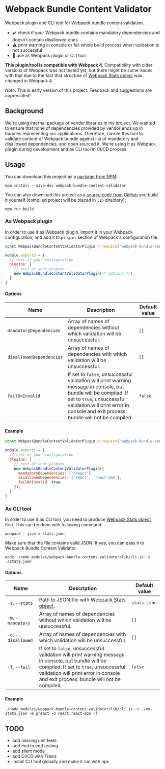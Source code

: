# Webpack Bundle Content Validator
Webpack plugin and CLI tool for Webpack bundle content validation.

- ✔️ check if your Webpack bundle contains mandatory dependencies and doesn't contain disallowed ones
- ⚠️ print warning in console or fail whole build process when validation is not successful
- 🤖 use as Webpack plugin or CLI tool

**This plugin/tool is compatible with Webpack 4.** Compatibility with older versions of Webpack was not tested yet, but there might be some issues with that due to the fact that structure of [Webpack Stats object](https://webpack.js.org/api/stats/) was changed in Webpack 4.

*Note*: This is early version of this project. Feedback and suggestions are appreciated!

## Background
We're using internal package of vendor libraries in my project. We wanted to ensure that none of dependencies provided by vendor ends up in bundles representing our applications. Therefore, I wrote this tool to validate content of Webpack bundle against list of mandatory and disallowed dependencies, and open sourced it. We're using it as Webpack plugin during development and as CLI tool in CI/CD process.

## Usage
You can download this project as a [package from NPM](https://www.npmjs.com/package/webpack-bundle-content-validator):

```shell
npm install --save-dev webpack-bundle-content-validator
```

You can also download this project as a [source code from GitHub](https://github.com/soofka/webpack-bundle-content-validator) and build it yourself (compiled project will be placed in `lib` directory):

```shell
npm run build
```

### As Webpack plugin
In order to use it as Webpack plugin, import it in your Webpack configuration, and add it to `plugins` section of Webpack's configuration file.

```js
const WebpackBundleContentValidatorPlugin = require('webpack-bundle-content-validator/lib/plugin');

module.exports = {
  // rest of your configuration
  plugins: [
    // rest of your plugins
    new WebpackBundleContentValidatorPlugin(/* options */),
  ]
}
```

#### Options
| Name | Description | Default value |
|-|-|-|
| `mandatoryDependencies` | Array of names of dependencies without which validation will be unsuccessful. | `[]` |
| `disallowedDependencies` | Array of names of dependencies with which validation will be unsuccessful. | `[]` |
| `failOnInvalid` | If set to `false`, unsuccessful validation will print warning message in console, but bundle will be compiled. If set to `true`, unsuccessful validation will print error in console and exit process; bundle will not be compiled. | `false` |

#### Example
```js
const WebpackBundleContentValidatorPlugin = require('webpack-bundle-content-validator/lib/plugin');

module.exports = {
  // rest of your configuration
  plugins: [
    // rest of your plugins
    new WebpackBundleContentValidatorPlugin({
      mandatoryDependencies: ['preact'],
      disallowedDependencies: ['react', 'react-dom'],
      failOnInvalid: true,
    }),
  ]
}
```

### As CLI tool
In order to use it as CLI tool, you need to produce [Webpack Stats object](https://webpack.js.org/api/stats/) first. This can be done with following command:

```shell
webpack --json > stats.json
```

Make sure that the file contains valid JSON! If yes, you can pass it to Webpack Bundle Content Validator.

```shell
node ./node_modules/webpack-bundle-content-validator/lib/cli.js -s ./stats.json
```

#### Options
| Name | Description | Default value |
|-|-|-|
| `-s`, `--stats` | Path to JSON file with [Webpack Stats object](https://webpack.js.org/api/stats/). | `stats.json` |
| `-m`, `--mandatory` | Array of names of dependencies without which validation will be unsuccessful. | `[]` |
| `-d`, `--disallowed` | Array of names of dependencies with which validation will be unsuccessful. | `[]` |
| `-f`, `--fail` | If set to `false`, unsuccessful validation will print warning message in console, but bundle will be compiled. If set to `true`, unsuccessful validation will print error in console and exit process; bundle will not be compiled. | `false` |

#### Example
```shell
./node_modules/webpack-bundle-content-validator/lib/cli.js -s ./my-stats.json -m preact -d react,react-dom -f
```

## TODO
* add missing unit tests
* add end to end testing
* add silent mode
* add CI/CD with Travis
* install CLI tool globally and make it run with npx